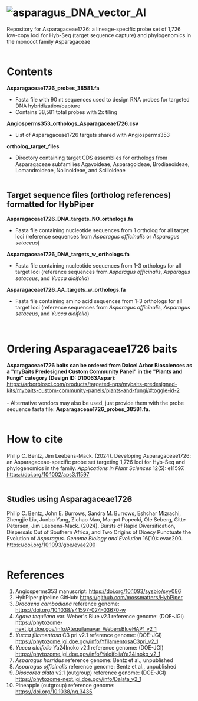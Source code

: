 # ![asparagus_DNA_vector_AI](https://github.com/user-attachments/assets/12c41791-6001-4e92-9a11-ccdbb164b160)

Repository for Asparagaceae1726: a lineage-specific probe set of 1,726 low-copy loci for Hyb-Seq (target sequence capture) and phylogenomics in the monocot family Asparagaceae
   <br>
   <br>

# Contents

 **Asparagaceae1726_probes_38581.fa** 
 - Fasta file with 90 nt sequences used to design RNA probes for targeted DNA hybridization/capture 
 - Contains 38,581 total probes with 2x tiling

 **Angiosperms353_orthologs_Asparagaceae1726.csv** 
 - List of Asparagaceae1726 targets shared with Angiosperms353

 **ortholog_target_files** 
 - Directory containing target CDS assemblies for orthologs from Asparagaceae subfamilies Agavoideae, Asparagoideae, Brodiaeoideae, Lomandroideae, Nolinoideae, and Scilloideae
   <br>
   <br>

## Target sequence files (ortholog references) formatted for HybPiper

  **Asparagaceae1726_DNA_targets_NO_orthologs.fa** 
  - Fasta file containing nucleotide sequences from 1 ortholog for all target loci (reference sequences from _Asparagus officinalis_ or _Asparagus setaceus_)

  **Asparagaceae1726_DNA_targets_w_orthologs.fa**
  - Fasta file containing nucleotide sequences from 1-3 orthologs for all target loci (reference sequences from _Asparagus officinalis_, _Asparagus setaceus_, and _Yucca aloifolia_)

  **Asparagaceae1726_AA_targets_w_orthologs.fa** 
   - Fasta file containing amino acid sequences from 1-3 orthologs for all target loci (reference sequences from _Asparagus officinalis_, _Asparagus setaceus_, and _Yucca aloifolia_)
<br>

# Ordering Asparagaceae1726 baits

**Asparagaceae1726 baits can be ordered from Daicel Arbor Biosciences as a "myBaits Predesigned Custom Community Panel" in the "Plants and Fungi" category (Design ID: D10063Aspar)**: https://arborbiosci.com/products/targeted-ngs/mybaits-predesigned-kits/mybaits-custom-community-panels/plants-and-fungi/#toggle-id-2
   <br>
   <br>
     - Alternative vendors may also be used, just provide them with the probe sequence fasta file: **Asparagaceae1726_probes_38581.fa**.
   <br>
   <br>
   
# How to cite

Philip C. Bentz, Jim Leebens-Mack. (2024). Developing Asparagaceae1726: an Asparagaceae-specific probe set targeting 1,726 loci for Hyb-Seq and phylogenomics in the family. _Applications in Plant Sciences_ 12(5): e11597.
   <br>
   https://doi.org/10.1002/aps3.11597
   <br>
   <br>
   
## Studies using Asparagaceae1726
   
Philip C. Bentz, John E. Burrows, Sandra M. Burrows, Eshchar Mizrachi, Zhengjie Liu, Junbo Yang, Zichao Mao, Margot Popecki, Ole Seberg, Gitte Petersen, Jim Leebens-Mack. (2024). Bursts of Rapid Diversification, Dispersals Out of Southern Africa, and Two Origins of Dioecy Punctuate the Evolution of _Asparagus_. _Genome Biology and Evolution_ 16(10): evae200.
   <br>
   https://doi.org/10.1093/gbe/evae200
   <br>
   <br>
   
# References
 
 1. Angiosperms353 manuscript: https://doi.org/10.1093/sysbio/syy086
 2. HybPiper pipeline GitHub: https://github.com/mossmatters/HybPiper
 3. _Dracaena cambodiana_ reference genome: https://doi.org/10.1038/s41597-024-03670-w
 4. _Agave tequilana_ var. Weber's Blue v2.1 reference genome: (DOE-JGI) https://phytozome-next.jgi.doe.gov/info/Atequilanavar_WebersBlueHAP1_v2_1
 5. _Yucca filamentosa_ C3 pri v2.1 reference genome: (DOE-JGI) https://phytozome.jgi.doe.gov/info/YfilamentosaC3pri_v2_1
 6. _Yucca aloifolia_ Ya24Inoko v2.1 reference genome: (DOE-JGI) https://phytozome.jgi.doe.gov/info/YaloifoliaYa24Inoko_v2_1
 7. _Asparagus horridus_ reference genome: Bentz et al., unpublished
 8. _Asparagus officinalis_ reference genome: Bentz et al., unpublished
 9. _Dioscorea alata_ v2.1 (outgroup) reference genome: (DOE-JGI) https://phytozome-next.jgi.doe.gov/info/Dalata_v2_1
 10. Pineapple (outgroup) reference genome: https://doi.org/10.1038/ng.3435




 



